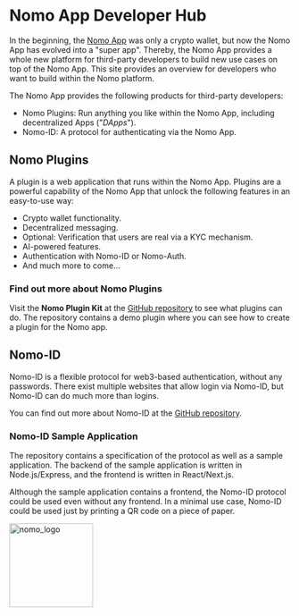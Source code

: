 <link rel="icon" href="favicon.ico" type="favicon.ico">

# Nomo App Developer Hub

In the beginning, the [Nomo App](https://nomo.app) was only a crypto wallet, but now the Nomo App has evolved into a "super app".
Thereby, the Nomo App provides a whole new platform for third-party developers to build new use cases on top of the Nomo App.
This site provides an overview for developers who want to build within the Nomo platform.

The Nomo App provides the following products for third-party developers:

- Nomo Plugins: Run anything you like within the Nomo App, including decentralized Apps ("_DApps_").
- Nomo-ID: A protocol for authenticating via the Nomo App.

## Nomo Plugins

A plugin is a web application that runs within the Nomo App.
Plugins are a powerful capability of the Nomo App that unlock the following features in an easy-to-use way:

- Crypto wallet functionality.
- Decentralized messaging.
- Optional: Verification that users are real via a KYC mechanism.
- AI-powered features.
- Authentication with Nomo-ID or Nomo-Auth.
- And much more to come...

### Find out more about Nomo Plugins

Visit the **Nomo Plugin Kit** at the [GitHub repository](https://github.com/nomo-app/nomo-plugin-kit) to see what plugins can do.
The repository contains a demo plugin where you can see how to create a plugin for the Nomo app.

## Nomo-ID

Nomo-ID is a flexible protocol for web3-based authentication, without any passwords.
There exist multiple websites that allow login via Nomo-ID, but Nomo-ID can do much more than logins.

You can find out more about Nomo-ID at the [GitHub repository](https://github.com/nomo-app/nomo-id).

### Nomo-ID Sample Application

The repository contains a specification of the protocol as well as a sample application.
The backend of the sample application is written in Node.js/Express, and the frontend is written in React/Next.js.

Although the sample application contains a frontend, the Nomo-ID protocol could be used even without any frontend.
In a minimal use case, Nomo-ID could be used just by printing a QR code on a piece of paper.

<img src="favicon.ico" alt="nomo_logo" width="150" height="150">
